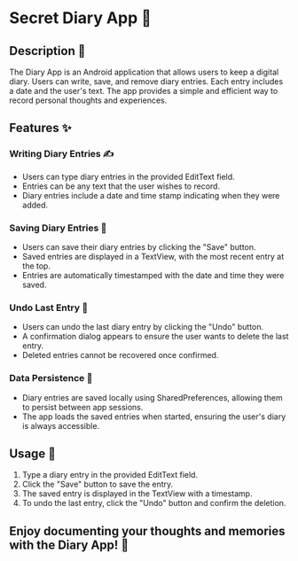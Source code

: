 # Secret Diary App 📔

## Description 📝

The Diary App is an Android application that allows users to keep a digital diary. Users can write, save, and remove diary entries. Each entry includes a date and the user's text. The app provides a simple and efficient way to record personal thoughts and experiences.

## Features ✨

### Writing Diary Entries ✍️

- Users can type diary entries in the provided EditText field.
- Entries can be any text that the user wishes to record.
- Diary entries include a date and time stamp indicating when they were added.

### Saving Diary Entries 💾

- Users can save their diary entries by clicking the "Save" button.
- Saved entries are displayed in a TextView, with the most recent entry at the top.
- Entries are automatically timestamped with the date and time they were saved.

### Undo Last Entry 🔄

- Users can undo the last diary entry by clicking the "Undo" button.
- A confirmation dialog appears to ensure the user wants to delete the last entry.
- Deleted entries cannot be recovered once confirmed.

### Data Persistence 📂

- Diary entries are saved locally using SharedPreferences, allowing them to persist between app sessions.
- The app loads the saved entries when started, ensuring the user's diary is always accessible.

## Usage 🚀

1. Type a diary entry in the provided EditText field.
2. Click the "Save" button to save the entry.
3. The saved entry is displayed in the TextView with a timestamp.
4. To undo the last entry, click the "Undo" button and confirm the deletion.

## Enjoy documenting your thoughts and memories with the Diary App! 📖
